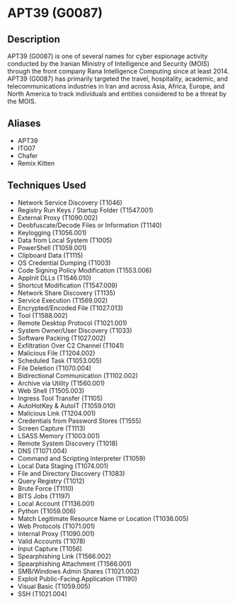 # APT39 (G0087)

## Description
APT39 (G0087) is one of several names for cyber espionage activity conducted by the Iranian Ministry of Intelligence and Security (MOIS) through the front company Rana Intelligence Computing since at least 2014. APT39 (G0087) has primarily targeted the travel, hospitality, academic, and telecommunications industries in Iran and across Asia, Africa, Europe, and North America to track individuals and entities considered to be a threat by the MOIS.

## Aliases
- APT39
- ITG07
- Chafer
- Remix Kitten

## Techniques Used
- Network Service Discovery (T1046)
- Registry Run Keys / Startup Folder (T1547.001)
- External Proxy (T1090.002)
- Deobfuscate/Decode Files or Information (T1140)
- Keylogging (T1056.001)
- Data from Local System (T1005)
- PowerShell (T1059.001)
- Clipboard Data (T1115)
- OS Credential Dumping (T1003)
- Code Signing Policy Modification (T1553.006)
- AppInit DLLs (T1546.010)
- Shortcut Modification (T1547.009)
- Network Share Discovery (T1135)
- Service Execution (T1569.002)
- Encrypted/Encoded File (T1027.013)
- Tool (T1588.002)
- Remote Desktop Protocol (T1021.001)
- System Owner/User Discovery (T1033)
- Software Packing (T1027.002)
- Exfiltration Over C2 Channel (T1041)
- Malicious File (T1204.002)
- Scheduled Task (T1053.005)
- File Deletion (T1070.004)
- Bidirectional Communication (T1102.002)
- Archive via Utility (T1560.001)
- Web Shell (T1505.003)
- Ingress Tool Transfer (T1105)
- AutoHotKey & AutoIT (T1059.010)
- Malicious Link (T1204.001)
- Credentials from Password Stores (T1555)
- Screen Capture (T1113)
- LSASS Memory (T1003.001)
- Remote System Discovery (T1018)
- DNS (T1071.004)
- Command and Scripting Interpreter (T1059)
- Local Data Staging (T1074.001)
- File and Directory Discovery (T1083)
- Query Registry (T1012)
- Brute Force (T1110)
- BITS Jobs (T1197)
- Local Account (T1136.001)
- Python (T1059.006)
- Match Legitimate Resource Name or Location (T1036.005)
- Web Protocols (T1071.001)
- Internal Proxy (T1090.001)
- Valid Accounts (T1078)
- Input Capture (T1056)
- Spearphishing Link (T1566.002)
- Spearphishing Attachment (T1566.001)
- SMB/Windows Admin Shares (T1021.002)
- Exploit Public-Facing Application (T1190)
- Visual Basic (T1059.005)
- SSH (T1021.004)
